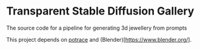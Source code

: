 # Transparent Stable Diffusion Gallery
The source code for a pipeline for generating 3d jewellery from prompts

This project depends on [potrace](https://potrace.sourceforge.net/) and (Blender)[https://www.blender.org/].
